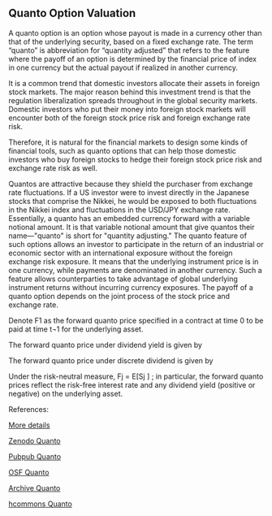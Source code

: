 ## Quanto Option Valuation
   
A quanto option is an option whose payout is made in a currency other than that of the underlying security, based on a fixed exchange rate. The term “quanto” is abbreviation for “quantity adjusted” that refers to the feature where the payoff of an option is determined by the financial price of index in one currency but the actual payout if realized in another currency.

It is a common trend that domestic investors allocate their assets in foreign stock markets. The major reason behind this investment trend is that the regulation liberalization spreads throughout in the global security markets. Domestic investors who put their money into foreign stock markets will encounter both of the foreign stock price risk and foreign exchange rate risk. 

Therefore, it is natural for the financial markets to design some kinds of financial tools, such as quanto options that can help those domestic investors who buy foreign stocks to hedge their foreign stock price risk and exchange rate risk as well.

Quantos are attractive because they shield the purchaser from exchange rate fluctuations. If a US investor were to invest directly in the Japanese stocks that comprise the Nikkei, he would be exposed to both fluctuations in the Nikkei index and fluctuations in the USD/JPY exchange rate. Essentially, a quanto has an embedded currency forward with a variable notional amount. It is that variable notional amount that give quantos their name—"quanto" is short for "quantity adjusting."
The quanto feature of such options allows an investor to participate in the return of an industrial or economic sector with an international exposure without the foreign exchange risk exposure. It means that the underlying instrument price is in one currency, while payments are denominated in another currency. Such a feature allows counterparties to take advantage of global underlying instrument returns without incurring currency exposures.
The payoff of a quanto option depends on the joint process of the stock price and exchange rate.

Denote F1 as the forward quanto price specified in a contract at time 0 to be paid at time t¬1 for the underlying asset. 

The forward quanto price under dividend yield is given by
 
The forward quanto price under discrete dividend is given by
 

Under the risk-neutral measure, Fj = E[Sj ] ; in particular, the forward quanto prices reflect the risk-free interest rate and any dividend yield (positive or negative) on the underlying asset.




References:
   
[More details](./EqQuanto-14.pdf)     

   
[Zenodo Quanto](https://zenodo.org/record/5759657/files/Zenodo-EqQuanto.pdf)
   
[Pubpub Quanto](https://david.pubpub.org/pub/ebrcvcvd/release/1)
   
[OSF Quanto](https://osf.io/2qjps/download)

[Archive Quanto](https://ia903402.us.archive.org/15/items/eq-quanto-14/EqQuanto-archive.pdf)  

[hcommons Quanto](https://hcommons.org/deposits/download/hc:38464/CONTENT/eqquanto-14.pdf)